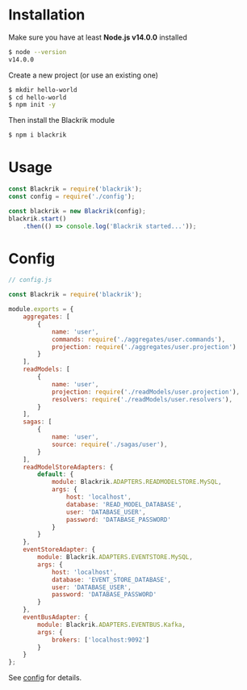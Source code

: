 # Installation
Make sure you have at least **Node.js v14.0.0** installed
```sh
$ node --version
v14.0.0
```
Create a new project (or use an existing one)
```sh
$ mkdir hello-world
$ cd hello-world
$ npm init -y
```
Then install the Blackrik module
```sh
$ npm i blackrik
```

# Usage
```javascript
const Blackrik = require('blackrik');
const config = require('./config');

const blackrik = new Blackrik(config);
blackrik.start()
    .then(() => console.log('Blackrik started...'));
```

# Config
```javascript
// config.js

const Blackrik = require('blackrik');

module.exports = {
    aggregates: [
        {
            name: 'user',
            commands: require('./aggregates/user.commands'),
            projection: require('./aggregates/user.projection')
        }
    ],
    readModels: [
        {
            name: 'user',
            projection: require('./readModels/user.projection'),
            resolvers: require('./readModels/user.resolvers'),
        }
    ],
    sagas: [
        {
            name: 'user',
            source: require('./sagas/user'),
        }
    ],
    readModelStoreAdapters: {
        default: {
            module: Blackrik.ADAPTERS.READMODELSTORE.MySQL,
            args: {
                host: 'localhost',
                database: 'READ_MODEL_DATABASE',
                user: 'DATABASE_USER',
                password: 'DATABASE_PASSWORD'
            }
        }
    },
    eventStoreAdapter: {
        module: Blackrik.ADAPTERS.EVENTSTORE.MySQL,
        args: {
            host: 'localhost',
            database: 'EVENT_STORE_DATABASE',
            user: 'DATABASE_USER',
            password: 'DATABASE_PASSWORD'
        }
    },
    eventBusAdapter: {
        module: Blackrik.ADAPTERS.EVENTBUS.Kafka,
        args: {
            brokers: ['localhost:9092']
        }
    }
};
```
See [config](Config#Introduction) for details.